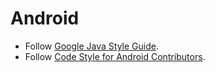 # Android

* Follow [Google Java Style Guide](https://google.github.io/styleguide/javaguide.html).
* Follow [Code Style for Android Contributors](https://source.android.com/source/code-style.html).
